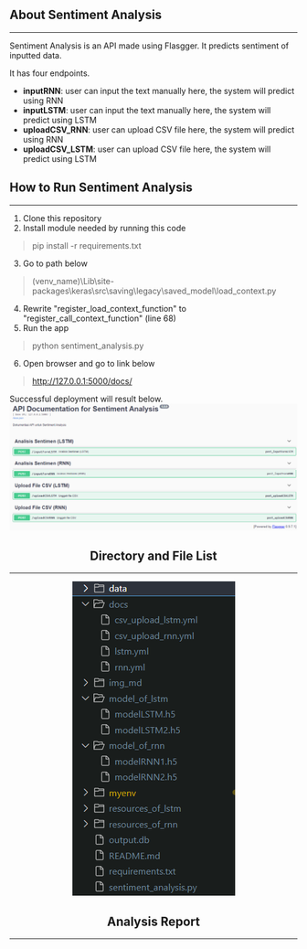 ## About Sentiment Analysis
---
Sentiment Analysis is an API made using Flasgger. It predicts sentiment of inputted data.

It has four endpoints.
- **inputRNN**: user can input the text manually here, the system will predict using RNN
- **inputLSTM**: user can input the text manually here, the system will predict using LSTM
- **uploadCSV_RNN**: user can upload CSV file here, the system will predict using RNN
- **uploadCSV_LSTM**: user can upload CSV file here, the system will predict using LSTM

## <b>How to Run Sentiment Analysis</b>
---
1. Clone this repository
2. Install module needed by running this code
> pip install -r requirements.txt
3. Go to path below
> (venv_name)\Lib\site-packages\keras\src\saving\legacy\saved_model\load_context.py
4. Rewrite "register_load_context_function" to "register_call_context_function" (line 68)
5. Run the app
> python sentiment_analysis.py
6. Open browser and go to link below
> http://127.0.0.1:5000/docs/

Successful deployment will result below.
<img src="img_md/app.png" alt="alt text" width="whatever" height="whatever"> 

## <center><b>Directory and File List</b></center>
---
<center><img src="img_md/ls.png" alt="alt text" width="whatever" height="whatever"></center>

## <center><b>Analysis Report</b></center>
---
